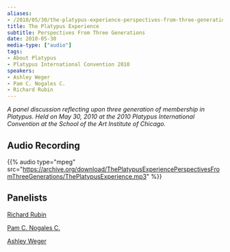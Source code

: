 ```yaml
---
aliases:
- /2010/05/30/the-platypus-experience-perspectives-from-three-generations
title: The Platypus Experience
subtitle: Perspectives From Three Generations
date: 2010-05-30
media-type: ["audio"]
tags:
- About Platypus
- Platypus International Convention 2010
speakers:
- Ashley Weger
- Pam C. Nogales C.
- Richard Rubin
---
```


_A panel discussion reflecting upon three generation of membership in Platypus. Held on May 30, 2010 at the 2010 Platypus International Convention at the School of the Art Institute of Chicago._

## Audio Recording

{{% audio type="mpeg" src="https://archive.org/download/ThePlatypusExperiencePerspectivesFromThreeGenerations/ThePlatypusExperience.mp3" %}}

## Panelists

[Richard Rubin](/speakers/richard-rubin)

[Pam C. Nogales C.](/speakers/pam-c-nogales-c)

[Ashley Weger](/speakers/ashley-weger)

